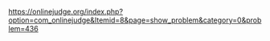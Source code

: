 https://onlinejudge.org/index.php?option=com_onlinejudge&Itemid=8&page=show_problem&category=0&problem=436